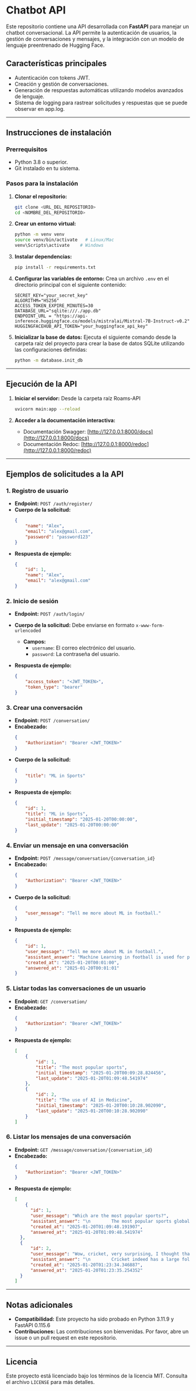 # Chatbot API

Este repositorio contiene una API desarrollada con **FastAPI** para manejar un chatbot conversacional. La API permite la autenticación de usuarios, la gestión de conversaciones y mensajes, y la integración con un modelo de lenguaje preentrenado de Hugging Face.

## Características principales
- Autenticación con tokens JWT.
- Creación y gestión de conversaciones.
- Generación de respuestas automáticas utilizando modelos avanzados de lenguaje.
- Sistema de logging para rastrear solicitudes y respuestas que se puede observar en app.log.

---

## Instrucciones de instalación

### Prerrequisitos
- Python 3.8 o superior.
- Git instalado en tu sistema.

### Pasos para la instalación

1. **Clonar el repositorio:**
   ```bash
   git clone <URL_DEL_REPOSITORIO>
   cd <NOMBRE_DEL_REPOSITORIO>
   ```

2. **Crear un entorno virtual:**
   ```bash
   python -m venv venv
   source venv/bin/activate   # Linux/Mac
   venv\Scripts\activate    # Windows
   ```

3. **Instalar dependencias:**
   ```bash
   pip install -r requirements.txt
   ```

4. **Configurar las variables de entorno:**
   Crea un archivo `.env` en el directorio principal con el siguiente contenido:
   ```env
   SECRET_KEY="your_secret_key"
   ALGORITHM="HS256"
   ACCESS_TOKEN_EXPIRE_MINUTES=30
   DATABASE_URL="sqlite:///./app.db"
   ENDPOINT_URL = "https://api-inference.huggingface.co/models/mistralai/Mistral-7B-Instruct-v0.2"
   HUGGINGFACEHUB_API_TOKEN="your_huggingface_api_key"
   ```
5. **Inicializar la base de datos:**
   Ejecuta el siguiente comando desde la carpeta raíz del proyecto para crear la base de datos SQLite utilizando las configuraciones definidas:
   ```bash
   python -m database.init_db
---

## Ejecución de la API

1. **Iniciar el servidor:**
   Desde la carpeta raíz Roams-API
   ```bash
   uvicorn main:app --reload
   ```

3. **Acceder a la documentación interactiva:**
   - Documentación Swagger: [http://127.0.0.1:8000/docs](http://127.0.0.1:8000/docs)
   - Documentación Redoc: [http://127.0.0.1:8000/redoc](http://127.0.0.1:8000/redoc)

---

## Ejemplos de solicitudes a la API

### 1. **Registro de usuario**
- **Endpoint:** `POST /auth/register/`
- **Cuerpo de la solicitud:**
  ```json
  {
      "name": "Alex",
      "email": "alex@gmail.com",
      "password": "password123"
  }
  ```
- **Respuesta de ejemplo:**
  ```json
  {
      "id": 1,
      "name": "Alex",
      "email": "alex@gmail.com"
  }
  ```

### 2. **Inicio de sesión**
- **Endpoint:** `POST /auth/login/`
- **Cuerpo de la solicitud:** Debe enviarse en formato `x-www-form-urlencoded`

  - **Campos:**
    - `username`: El correo electrónico del usuario.
    - `password`: La contraseña del usuario.

- **Respuesta de ejemplo:**
  ```json
  {
      "access_token": "<JWT_TOKEN>",
      "token_type": "bearer"
  }
### 3. **Crear una conversación**
- **Endpoint:** `POST /conversation/`
- **Encabezado:**
  ```json
  {
      "Authorization": "Bearer <JWT_TOKEN>"
  }
  ```
- **Cuerpo de la solicitud:**
  ```json
  {
      "title": "ML in Sports"
  }
  ```
- **Respuesta de ejemplo:**
  ```json
  {
      "id": 1,
      "title": "ML in Sports",
      "initial_timestamp": "2025-01-20T00:00:00",
      "last_update": "2025-01-20T00:00:00"
  }
  ```
### 4. **Enviar un mensaje en una conversación**
- **Endpoint:** `POST /message/conversation/{conversation_id}`
- **Encabezado:**
  ```json
  {
      "Authorization": "Bearer <JWT_TOKEN>"
  }
  ```
- **Cuerpo de la solicitud:**
  ```json
  {
      "user_message": "Tell me more about ML in football."
  }
  ```
- **Respuesta de ejemplo:**
  ```json
  {
      "id": 1,
      "user_message": "Tell me more about ML in football.",
      "assistant_answer": "Machine Learning in football is used for player analysis, team strategies, etc.",
      "created_at": "2025-01-20T00:01:00",
      "answered_at": "2025-01-20T00:01:01"
  }
  ```
### 5. **Listar todas las conversaciones de un usuario**
- **Endpoint:** `GET /conversation/`
- **Encabezado:**
  ```json
  {
      "Authorization": "Bearer <JWT_TOKEN>"
  }
  ```
- **Respuesta de ejemplo:**
  ```json
  [
      {
          "id": 1,
          "title": "The most popular sports",
          "initial_timestamp": "2025-01-20T00:09:28.824456",
          "last_update": "2025-01-20T01:09:48.541974"
      },
      {
          "id": 2,
          "title": "The use of AI in Medicine",
          "initial_timestamp": "2025-01-20T00:10:28.902090",
          "last_update": "2025-01-20T00:10:28.902090"
      }
  ]
  ```
### 6. **Listar los mensajes de una conversación**
- **Endpoint:** `GET /message/conversation/{conversation_id}`
- **Encabezado:**
  ```json
  {
      "Authorization": "Bearer <JWT_TOKEN>"
  }
- **Respuesta de ejemplo:**
  ```json
  [
      {
        "id": 1,
        "user_message": "Which are the most popular sports?",
        "assistant_answer": "\n        The most popular sports globally vary, but some consistently rank high. Soccer (Football), Cricket, Basketball, American Football, and Tennis are among the top sports with large followings worldwide.",
        "created_at": "2025-01-20T01:09:48.191907",
        "answered_at": "2025-01-20T01:09:48.541974"
    },
    {
        "id": 2,
        "user_message": "Wow, cricket, very surprising, I thought that almost anyone played that sport",
        "assistant_answer": "\n        Cricket indeed has a large following, particularly in countries like India, Pakistan, Australia, and England. Its popularity might be surprising to some due to its unique rules and long matches.",
        "created_at": "2025-01-20T01:23:34.346887",
        "answered_at": "2025-01-20T01:23:35.254352"
    }
  ]
 ---

## Notas adicionales

- **Compatibilidad:** Este proyecto ha sido probado en Python 3.11.9 y FastAPI 0.115.6
- **Contribuciones:** Las contribuciones son bienvenidas. Por favor, abre un issue o un pull request en este repositorio.

---

## Licencia

Este proyecto está licenciado bajo los términos de la licencia MIT. Consulta el archivo `LICENSE` para más detalles.
